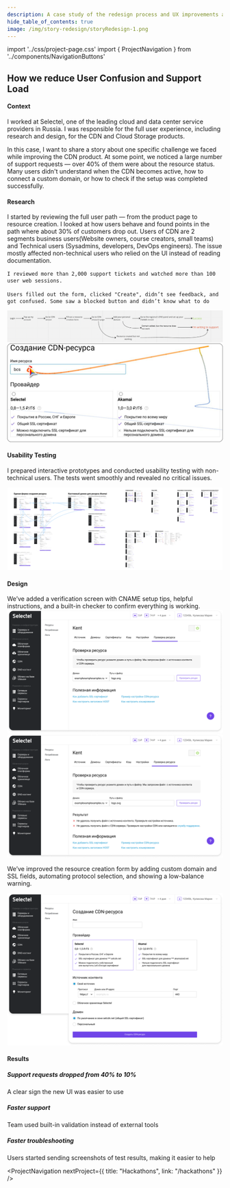 ```yaml
---
description: A case study of the redesign process and UX improvements at Selectel
hide_table_of_contents: true
image: /img/story-redesign/storyRedesign-1.png
---
```


import '../css/project-page.css'
import { ProjectNavigation } from '../components/NavigationButtons'

<article>
<div className="container">


<div className="section-margin">
  
  # How we reduce User Confusion and Support Load

</div>

<section className="section-margin">

#### Context

I worked at Selectel, one of the leading cloud and data center service providers in Russia. I was responsible for the full user experience, including research and design, for the CDN and Cloud Storage products.

In this case, I want to share a story about one specific challenge we faced while improving the CDN product. At some point, we noticed a large number of support requests — over 40% of them were about the resource status. Many users didn't understand when the CDN becomes active, how to connect a custom domain, or how to check if the setup was completed successfully.
</section>

<section className="section-margin">

#### Research

<div className="columns">
  <div>
    I started by reviewing the full user path — from the product page to resource creation. I looked at how users behave and found points in the path where about 30% of customers drop out. Users of CDN are 2 segments business users(Website owners, course creators, small teams) and Technical users (Sysadmins, developers, DevOps engineers). The issue mostly affected non-technical users who relied on the UI instead of reading documentation.

    I reviewed more than 2,000 support tickets and watched more than 100 user web sessions.

    Users filled out the form, clicked "Create", didn’t see feedback, and got confused. Some saw a blocked button and didn’t know what to do
  </div>
  <div>
    <img src="/img/story-redesign/storyRedesign-2.png" alt="User Journey Analysis" className="image image-with-border"/>
    <img src="/img/story-redesign/storyRedesign-3.png" alt="Usability testing" className="image image-with-border"/>
  </div>
</div>
</section>


<section className="section-margin">

#### Usability Testing

I prepared interactive prototypes and conducted usability testing with non-technical users. The tests went smoothly and revealed no critical issues.

<img src="/img/story-redesign/storyRedesign-5.png" alt="Prototypes" className="image"/>
 

</section>

<section className="section-margin">

  #### Design

  <div>
   We’ve added a verification screen with CNAME setup tips, helpful instructions, and a built-in checker to confirm everything is working.
  </div>

  <div className="image-grid">
      <img src="/img/story-redesign/Selectel_default_domain.png" alt="Selectel default domain" className="image"/>
      <img src="/img/story-redesign/Selectel_default_domain_after_check.png" alt="Domain after check" className="image"/>
  </div>
</section>

<section className="section-margin">

   We’ve improved the resource creation form by adding custom domain and SSL fields, automating protocol selection, and showing a low-balance warning.
  

<img src="/img/story-redesign/Selectel_form.png" alt="Selectel form" className="image"/>

</section>

<section className="section-margin">

#### Results

##### Support requests dropped from 40% to 10%
A clear sign the new UI was easier to use


  
##### Faster support
Team used built-in validation instead of external tools



##### Faster troubleshooting
Users started sending screenshots of test results, making it easier to help

</section>


<ProjectNavigation nextProject={{ title: "Hackathons", link: "/hackathons" }} />

</div>
</article>